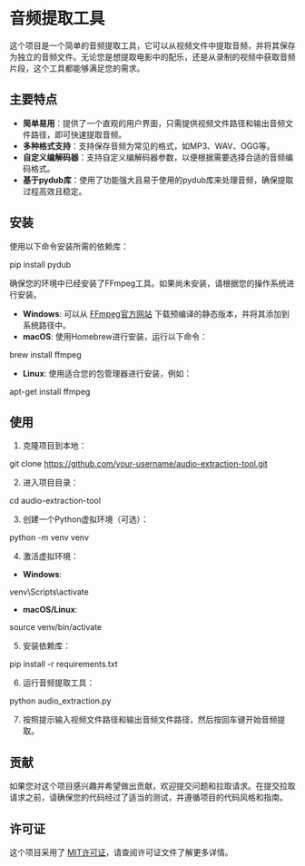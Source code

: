 # 音频提取工具

这个项目是一个简单的音频提取工具，它可以从视频文件中提取音频，并将其保存为独立的音频文件。无论您是想提取电影中的配乐，还是从录制的视频中获取音频片段，这个工具都能够满足您的需求。

## 主要特点

- **简单易用**：提供了一个直观的用户界面，只需提供视频文件路径和输出音频文件路径，即可快速提取音频。
- **多种格式支持**：支持保存音频为常见的格式，如MP3、WAV、OGG等。
- **自定义编解码器**：支持自定义编解码器参数，以便根据需要选择合适的音频编码格式。
- **基于pydub库**：使用了功能强大且易于使用的pydub库来处理音频，确保提取过程高效且稳定。

## 安装

使用以下命令安装所需的依赖库：

pip install pydub


确保您的环境中已经安装了FFmpeg工具。如果尚未安装，请根据您的操作系统进行安装。

- **Windows**: 可以从 [FFmpeg官方网站](https://ffmpeg.org/download.html#build-windows) 下载预编译的静态版本，并将其添加到系统路径中。
- **macOS**: 使用Homebrew进行安装，运行以下命令：

brew install ffmpeg


- **Linux**: 使用适合您的包管理器进行安装，例如：

apt-get install ffmpeg


## 使用

1. 克隆项目到本地：

git clone https://github.com/your-username/audio-extraction-tool.git


2. 进入项目目录：

cd audio-extraction-tool


3. 创建一个Python虚拟环境（可选）：

python -m venv venv


4. 激活虚拟环境：

- **Windows**:

venv\Scripts\activate


- **macOS/Linux**:

source venv/bin/activate


5. 安装依赖库：

pip install -r requirements.txt


6. 运行音频提取工具：

python audio_extraction.py


7. 按照提示输入视频文件路径和输出音频文件路径，然后按回车键开始音频提取。

## 贡献

如果您对这个项目感兴趣并希望做出贡献，欢迎提交问题和拉取请求。在提交拉取请求之前，请确保您的代码经过了适当的测试，并遵循项目的代码风格和指南。

## 许可证

这个项目采用了 [MIT许可证](LICENSE)，请查阅许可证文件了解更多详情。
